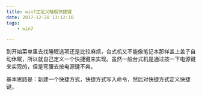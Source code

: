 ```yaml
---
title: win7之定义睡眠快捷键
date: 2017-12-28 13:12:10
tags:
	- win7

---
```




到开始菜单里去找睡眠选项还是比较麻烦，台式机又不能像笔记本那样盖上盖子自动休眠，所以就自己定义一个快捷键来实现。虽然一般台式机是通过按一下电源键来实现的，但是弯腰去按电源键不爽。

基本思路是：新建一个快捷方式，快捷方式写入命令，然后对快捷方式定义快捷键。

